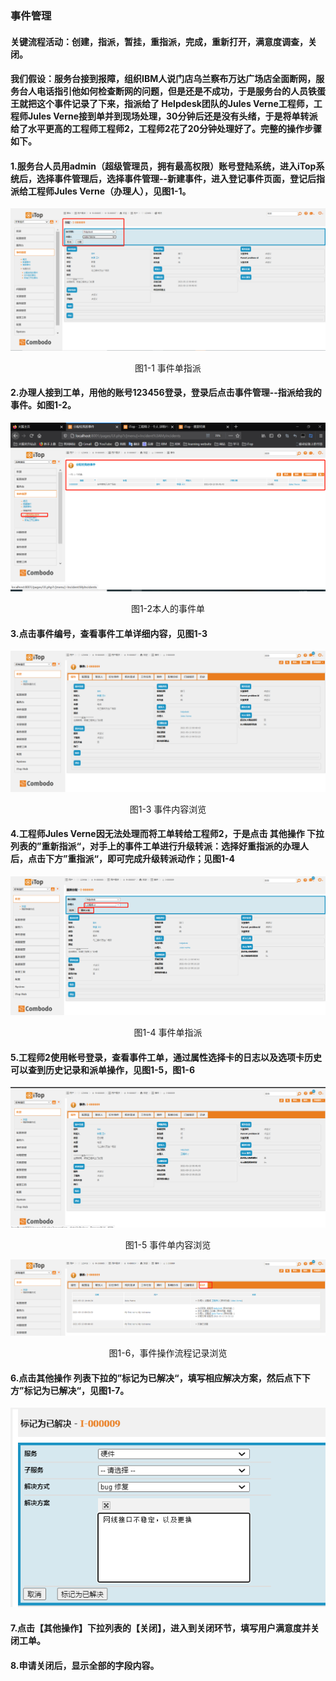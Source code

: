 ### 事件管理

#### 关键流程活动：创建，指派，暂挂，重指派，完成，重新打开，满意度调查，关闭。

#### 我们假设：服务台接到报障，组织IBM人说门店乌兰察布万达广场店全面断网，服务台人电话指引他如何检查断网的问题，但是还是不成功，于是服务台的人员铁蛋王就把这个事件记录了下来，指派给了 Helpdesk团队的Jules Verne工程师，工程师Jules Verne接到单并到现场处理，30分钟后还是没有头绪，于是将单转派给了水平更高的工程师工程师2，工程师2花了20分钟处理好了。完整的操作步骤如下。

#### 1.服务台人员用admin（超级管理员，拥有最高权限）账号登陆系统，进入iTop系统后，选择事件管理后，选择事件管理--新建事件，进入登记事件页面，登记后指派给工程师Jules Verne（办理人），见图1-1。

![](..\assets\sjgl1.jpg)

<center>图1-1 事件单指派</center>

#### 2.办理人接到工单，用他的账号123456登录，登录后点击事件管理--指派给我的事件。如图1-2。

![sjgl2](..\assets\sjgl2.jpg)

<center>图1-2本人的事件单</center>

#### 3.点击事件编号，查看事件工单详细内容，见图1-3

![sjgl3](..\assets\sjgl3.jpg)

<center>图1-3 事件内容浏览</center>

#### 4.工程师Jules Verne因无法处理而将工单转给工程师2，于是点击 其他操作 下拉列表的”重新指派“，对手上的事件工单进行升级转派：选择好重指派的办理人后，点击下方”重指派“，即可完成升级转派动作；见图1-4

![sjgl4](..\assets\sjgl4.jpg)

<center>图1-4 事件单指派</center>

#### 5.工程师2使用帐号登录，查看事件工单，通过属性选择卡的日志以及选项卡历史可以查到历史记录和派单操作，见图1-5，图1-6

![sjgl5](..\assets\sjgl5.jpg)

<center>图1-5 事件单内容浏览</center>

![sjgl6](..\assets\sjgl6.jpg)

<center>图1-6，事件操作流程记录浏览</center>

#### 6.点击其他操作 列表下拉的”标记为已解决“，填写相应解决方案，然后点下下方”标记为已解决“，见图1-7。

![sjgl7](..\assets\sjgl7.jpg)

#### 7.点击【其他操作】下拉列表的【关闭】，进入到关闭环节，填写用户满意度并关闭工单。

#### 8.申请关闭后，显示全部的字段内容。